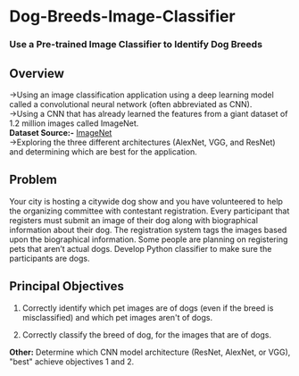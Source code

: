 # Dog-Breeds-Image-Classifier
### Use a Pre-trained Image Classifier to Identify Dog Breeds

## Overview
->Using an image classification application using a deep learning model called a convolutional neural network (often abbreviated as CNN). <br>
->Using a CNN that has already learned the features from a giant dataset of 1.2 million images called ImageNet.<br>
<b>Dataset Source:-</b> <a href="https://image-net.org/">ImageNet</a>
<br>
->Exploring the three different architectures (AlexNet, VGG, and ResNet) and determining which are best for the application.<br>

## Problem
Your city is hosting a citywide dog show and you have volunteered to help the organizing committee with contestant registration. Every participant that registers must submit an image of their dog along with biographical information about their dog. The registration system tags the images based upon the biographical information. Some people are planning on registering pets that aren’t actual dogs. Develop Python classifier to make sure the participants are dogs.

## Principal Objectives
1. Correctly identify which pet images are of dogs (even if the breed is misclassified) and which pet images aren't of dogs.<br>

2. Correctly classify the breed of dog, for the images that are of dogs.<br>

<b>Other:</b> Determine which CNN model architecture (ResNet, AlexNet, or VGG), "best" achieve objectives 1 and 2.<br>
